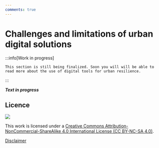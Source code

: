 ```yaml
---
comments: true
---
```


# Challenges and limitations of urban digital solutions

:::info[Work in progress]

    This section is still being finalized. Soon you will will be able to read more about the use of digital tools for urban resilience. 
:::

***Text in progress***

## Licence

![](https://i.creativecommons.org/l/by-nc-sa/4.0/88x31.png)

This work is licensed under a [Creative Commons Attribution-NonCommercial-ShareAlike 4.0 International License (CC BY-NC-SA 4.0)](https://creativecommons.org/licenses/by-nc-sa/4.0/).

[Disclaimer](../../disclaimer.md)

